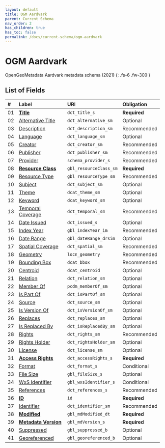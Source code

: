 ```yaml
---
layout: default
title: OGM Aardvark
parent: Current Schema
nav_order: 2
has_children: true
has_toc: false
permalink: /docs/current-schema/ogm-aardvark
---
```


# OGM Aardvark

OpenGeoMetadata Aardvark metadata schema (2021)
{: .fs-6 .fw-300 }


## List of Fields

| #  | Label                                                   | URI                    | Obligation  |
|:---|:--------------------------------------------------------|:-----------------------|:------------|
| 01 | **[Title](title)**                       | `dct_title_s`          | <span class="text-red-300">**Required**</span> |
| 02 | [Alternative Title](alternative-title)   | `dct_alternative_sm`   | Optional    |
| 03 | [Description](description)               | `dct_description_sm`   | Recommended |
| 04 | [Language](language)                     | `dct_language_sm`      | Optional    |
| 05 | [Creator](creator)                       | `dct_creator_sm`       | Recommended |
| 06 | [Publisher](publisher)                   | `dct_publisher_sm`     | Recommended |
| 07 | [Provider](provider)                     | `schema_provider_s`    | Recommended |
| 08 | **[Resource Class](resource-class)**     | `gbl_resourceClass_sm` | <span class="text-red-300">**Required**</span> |
| 09 | [Resource Type](resource-type)           | `gbl_resourceType_sm`  | Recommended |
| 10 | [Subject](subject)                       | `dct_subject_sm`       | Optional    |
| 11 | [Theme](theme)                           | `dcat_theme_sm`        | Optional    |
| 12 | [Keyword](keyword)                       | `dcat_keyword_sm`      | Optional    |
| 13 | [Temporal Coverage](temporal-coverage)   | `dct_temporal_sm`      | Recommended |
| 14 | [Date Issued](date-issued)               | `dct_issued_s`         | Optional    |
| 15 | [Index Year](index-year)                 | `gbl_indexYear_im`     | Recommended |
| 16 | [Date Range](date-range)                 | `gbl_dateRange_drsim`  | Optional    |
| 17 | [Spatial Coverage](spatial-coverage)     | `dct_spatial_sm`       | Recommended |
| 18 | [Geometry](geometry)                     | `locn_geometry`        | Recommended |
| 19 | [Bounding Box](bounding-box)             | `dcat_bbox`            | Recommended |
| 20 | [Centroid](centroid)                     | `dcat_centroid`        | Optional    |
| 21 | [Relation](relation)                     | `dct_relation_sm`      | Optional    |
| 22 | [Member Of](member-of)                   | `pcdm_memberOf_sm`     | Optional    |
| 23 | [Is Part Of](is-part-of)                 | `dct_isPartOf_sm`      | Optional    |
| 24 | [Source](source)                         | `dct_source_sm`        | Optional    |
| 25 | [Is Version Of](is-version-of)           | `dct_isVersionOf_sm`   | Optional    |
| 26 | [Replaces](replaces)                     | `dct_replaces_sm`      | Optional    |
| 27 | [Is Replaced By](is-replaced-by)         | `dct_isReplacedBy_sm`  | Optional    |
| 28 | [Rights](rights)                         | `dct_rights_sm`        | Recommended |
| 29 | [Rights Holder](rights-holder)           | `dct_rightsHolder_sm`  | Optional    |
| 30 | [License](license)                       | `dct_license_sm`       | Optional    |
| 31 | **[Access Rights](access-rights)**       | `dct_accessRights_s`   | <span class="text-red-300">**Required**</span> |
| 32 | [Format](format)                         | `dct_format_s`         | Conditional |
| 33 | [File Size](file-size)                   | `gbl_fileSize_s`       | Optional    |
| 34 | [WxS Identifier](wxs-identifier)         | `gbl_wxsIdentifier_s`  | Conditional |
| 35 | [References](references)                 | `dct_references_s`     | Recommended |
| 36 | **[ID](id)**                             | `id`                   | <span class="text-red-300">**Required**</span> |
| 37 | [Identifier](identifier)                 | `dct_identifier_sm`    | Recommended |
| 38 | **[Modified](modified)**                 | `gbl_mdModified_dt`    | <span class="text-red-300">**Required**</span> |
| 39 | **[Metadata Version](metadata-version)** | `gbl_mdVersion_s`      | <span class="text-red-300">**Required**</span> |
| 40 | [Suppressed](suppressed)                 | `gbl_suppressed_b`     | Optional    |
| 41 | [Georeferenced](georeferenced)           | `gbl_georeferenced_b`  | Optional    |
